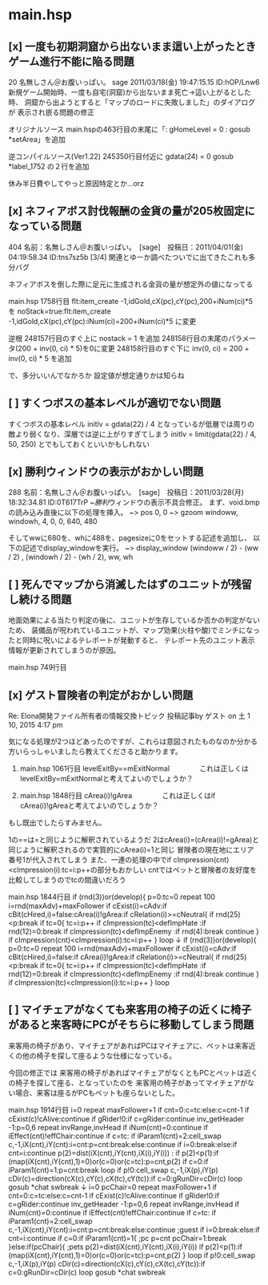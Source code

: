 # main.hsp


## [x] 一度も初期洞窟から出ないまま這い上がったときゲーム進行不能に陥る問題
20 名無しさん＠お腹いっぱい。 sage 2011/03/18(金) 19:47:15.15 ID:hOP/Lnw6
新規ゲーム開始時、一度も自宅(洞窟)から出ないまま死亡->這い上がるとした時、
洞窟から出ようとすると「マップのロードに失敗しました」のダイアログが
表示され嵌る問題の修正

オリジナルソース
main.hspの463行目の末尾に「: gHomeLevel = 0 : gosub *setArea」を追加

逆コンパイルソース(Ver1.22)
245350行目付近に
gdata(24) = 0
gosub *label_1752
の２行を追加

休み半日費やしてやっと原因特定とか…orz

## [x] ネフィアボス討伐報酬の金貨の量が205枚固定になっている問題
404 名前：名無しさん＠お腹いっぱい。　[sage]　投稿日：2011/04/01(金) 04:19:58.34 ID:tns7sz5b [3/4]
関連とゆーか調べたついでに出てきたこれも多分バグ

ネフィアボスを倒した際に足元に生成される金貨の量が想定外の値になってる

main.hsp 1758行目
flt:item_create -1,idGold,cX(pc),cY(pc),200+iNum(ci)*5
を
noStack=true:flt:item_create -1,idGold,cX(pc),cY(pc):iNum(ci)=200+iNum(ci)*5
に変更

逆根
248157行目のすぐ上に
nostack = 1
を追加
248158行目の末尾のパラメータ(200 + inv(0, ci) * 5)を0に変更
248158行目のすぐ下に
inv(0, ci) = 200 + inv(0, ci) * 5
を追加

で、多分いいんでなかろか
設定値が想定通りかは知らね

## [ ] すくつボスの基本レベルが適切でない問題
すくつボスの基本レベル
initlv = gdata(22) / 4
となっているが低層では周りの敵より弱くなり、深層では逆に上がりすぎてしまう
initlv = limit(gdata(22) / 4, 50, 250)
とでもしておくといいかもしれない

## [x] 勝利ウィンドウの表示がおかしい問題
288 名前：名無しさん＠お腹いっぱい。　[sage]　投稿日：2011/03/28(月) 18:32:34.81 ID:0T617TrP
~*勝利*ウィンドウの表示不具合修正。
まず、void.bmpの読み込み直後に以下の処理を挿入。
~> pos 0, 0
~> gzoom windoww, windowh, 4, 0, 0, 640, 480

そしてwwに680を、whに488を、pagesizeに0をセットする記述を追加し、
以下の記述でdisplay_windowを実行。
~> display_window (windoww / 2) - (ww / 2) , (windowh / 2) - (wh / 2), ww, wh

## [ ] 死んでマップから消滅したはずのユニットが残留し続ける問題
地面効果による当たり判定の後に、ユニットが生存しているか否かの判定がないため、
装備品が呪われているユニットが、マップ効果(火柱や酸)でミンチになったと同時に呪いによるテレポートが発動すると、
テレポート先のユニット表示情報が更新されてしまうのが原因。

main.hsp 749行目

## [x] ゲスト冒険者の判定がおかしい問題
Re: Elona開発ファイル所有者の情報交換トピック
投稿記事by ゲスト on 土 1 10, 2015 4:17 pm

気になる処理が2つほどあったのですが、これらは意図されたものなのか分かる方いらっしゃいましたら教えてくださると助かります。

1. main.hsp 1061行目 levelExitBy==mExitNormal
　　　　これは正しくはlevelExitBy=mExitNormalと考えてよいのでしょうか？

2. main.hsp 1848行目 cArea(i)!gArea
　　　　これは正しくはif cArea(i)!gAreaと考えてよいのでしょうか？

もし既出でしたらすみません。


1の==は=と同じように解釈されているようだ
2はcArea(i)=(cArea(i)!=gArea)と同じように解釈されるので実質的にcArea(i)=1と同じ
冒険者の現在地にエリア番号1が代入されてしまう
また、一連の処理の中でif cImpression(cnt)<cImpression(i):tc=i:p++の部分もおかしい
cntではペットと冒険者の友好度を比較してしまうのでtcの間違いだろう


main.hsp 1844行目
  if (rnd(3))or(develop){
    p=0:tc=0
    repeat 100
    i=rnd(maxAdv)+maxFollower
    if cExist(i)=cAdv:if cBit(cHired,i)=false:cArea(i)!gArea:if cRelation(i)>=cNeutral{
      if rnd(25)<p:break
      if tc=0{
        tc=i:p++
        if cImpression(tc)<defImpHate :if rnd(12)=0:break
        if cImpression(tc)<defImpEnemy :if rnd(4):break
        continue
        }
      if cImpression(cnt)<cImpression(i):tc=i:p++
      }
    loop
↓
  if (rnd(3))or(develop){
    p=0:tc=0
    repeat 100
    i=rnd(maxAdv)+maxFollower
    if cExist(i)=cAdv:if cBit(cHired,i)=false:if cArea(i)!gArea:if cRelation(i)>=cNeutral{
      if rnd(25)<p:break
      if tc=0{
        tc=i:p++
        if cImpression(tc)<defImpHate :if rnd(12)=0:break
        if cImpression(tc)<defImpEnemy :if rnd(4):break
        continue
        }
      if cImpression(tc)<cImpression(i):tc=i:p++
      }
    loop

## [ ] マイチェアがなくても来客用の椅子の近くに椅子があると来客時にPCがそちらに移動してしまう問題

来客用の椅子があり、マイチェアがあればPCはマイチェアに、ペットは来客近くの他の椅子を探して座るような仕様になっている。

今回の修正では
来客用の椅子があればマイチェアがなくともPCとペットは近くの椅子を探して座る、となっていたのを
来客用の椅子があってマイチェアがない場合、来客は座るがPCもペットも座らないとした。


main.hsp 1914行目
  i=0
  repeat maxFollower+1
  if cnt=0:c=tc:else:c=cnt-1
  if cExist(c)!cAlive:continue
  if gRider!0:if c=gRider:continue
  inv_getHeader -1:p=0,6
  repeat invRange,invHead
  if iNum(cnt)=0:continue
  if iEffect(cnt)!effChair:continue
  if c=tc: if iParam1(cnt)=2:cell_swap c,-1,iX(cnt),iY(cnt):i=cnt:p=cnt:break:else:continue
  if i=0:break:else:if cnt=i:continue
  p(2)=dist(iX(cnt),iY(cnt),iX(i),iY(i)) : if p(2)<p(1):if (map(iX(cnt),iY(cnt),1)=0)or(c=0)or(c=tc):p=cnt,p(2)
  if c=0:if iParam1(cnt)=1:p=cnt:break
  loop
  if p!0:cell_swap c,-1,iX(p),iY(p)
  cDir(c)=direction(cX(c),cY(c),cX(tc),cY(tc)):if c=0:gRunDir=cDir(c)
  loop
  gosub *chat
  swbreak
↓
  i=0
  pcChair=0
  repeat maxFollower+1
  if cnt=0:c=tc:else:c=cnt-1
  if cExist(c)!cAlive:continue
  if gRider!0:if c=gRider:continue
  inv_getHeader -1:p=0,6
  repeat invRange,invHead
  if iNum(cnt)=0:continue
  if iEffect(cnt)!effChair:continue
  if c=tc: if iParam1(cnt)=2:cell_swap c,-1,iX(cnt),iY(cnt):i=cnt:p=cnt:break:else:continue ;guest
  if i=0:break:else:if cnt=i:continue
  if c=0:if iParam1(cnt)=1{ ;pc
    p=cnt
    pcChair=1:break
  }else:if(pcChair){  ;pets
    p(2)=dist(iX(cnt),iY(cnt),iX(i),iY(i)) 
    if p(2)<p(1):if (map(iX(cnt),iY(cnt),1)=0)or(c=0)or(c=tc):p=cnt,p(2)
  }
  loop
  if p!0:cell_swap c,-1,iX(p),iY(p)
  cDir(c)=direction(cX(c),cY(c),cX(tc),cY(tc)):if c=0:gRunDir=cDir(c)
  loop
  gosub *chat
  swbreak


